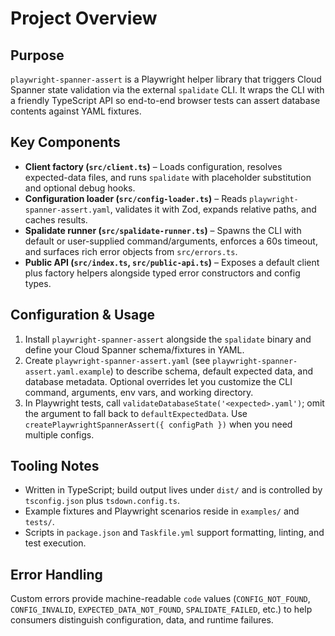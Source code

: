 # Project Overview

## Purpose
`playwright-spanner-assert` is a Playwright helper library that triggers Cloud Spanner state validation via the external `spalidate` CLI. It wraps the CLI with a friendly TypeScript API so end-to-end browser tests can assert database contents against YAML fixtures.

## Key Components
- **Client factory (`src/client.ts`)** – Loads configuration, resolves expected-data files, and runs `spalidate` with placeholder substitution and optional debug hooks.
- **Configuration loader (`src/config-loader.ts`)** – Reads `playwright-spanner-assert.yaml`, validates it with Zod, expands relative paths, and caches results.
- **Spalidate runner (`src/spalidate-runner.ts`)** – Spawns the CLI with default or user-supplied command/arguments, enforces a 60s timeout, and surfaces rich error objects from `src/errors.ts`.
- **Public API (`src/index.ts`, `src/public-api.ts`)** – Exposes a default client plus factory helpers alongside typed error constructors and config types.

## Configuration & Usage
1. Install `playwright-spanner-assert` alongside the `spalidate` binary and define your Cloud Spanner schema/fixtures in YAML.
2. Create `playwright-spanner-assert.yaml` (see `playwright-spanner-assert.yaml.example`) to describe schema, default expected data, and database metadata. Optional overrides let you customize the CLI command, arguments, env vars, and working directory.
3. In Playwright tests, call `validateDatabaseState('<expected>.yaml')`; omit the argument to fall back to `defaultExpectedData`. Use `createPlaywrightSpannerAssert({ configPath })` when you need multiple configs.

## Tooling Notes
- Written in TypeScript; build output lives under `dist/` and is controlled by `tsconfig.json` plus `tsdown.config.ts`.
- Example fixtures and Playwright scenarios reside in `examples/` and `tests/`.
- Scripts in `package.json` and `Taskfile.yml` support formatting, linting, and test execution.

## Error Handling
Custom errors provide machine-readable `code` values (`CONFIG_NOT_FOUND`, `CONFIG_INVALID`, `EXPECTED_DATA_NOT_FOUND`, `SPALIDATE_FAILED`, etc.) to help consumers distinguish configuration, data, and runtime failures.
